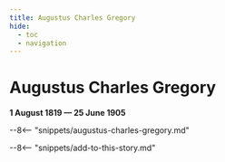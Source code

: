 ```yaml
---
title: Augustus Charles Gregory
hide:
  - toc
  - navigation 
---
```


# Augustus Charles Gregory

**1 August 1819 — 25 June 1905**

--8<-- "snippets/augustus-charles-gregory.md"

--8<-- "snippets/add-to-this-story.md"